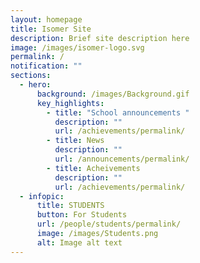 ```yaml
---
layout: homepage
title: Isomer Site
description: Brief site description here
image: /images/isomer-logo.svg
permalink: /
notification: ""
sections:
  - hero:
      background: /images/Background.gif
      key_highlights:
        - title: "School announcements "
          description: ""
          url: /achievements/permalink/
        - title: News
          description: ""
          url: /announcements/permalink/
        - title: Acheivements
          description: ""
          url: /achievements/permalink/
  - infopic:
      title: STUDENTS
      button: For Students
      url: /people/students/permalink/
      image: /images/Students.png
      alt: Image alt text
---
```

